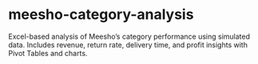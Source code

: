 # meesho-category-analysis
Excel-based analysis of Meesho’s category performance using simulated data. Includes revenue, return rate, delivery time, and profit insights with Pivot Tables and charts.
